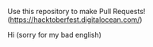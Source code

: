 Use this repository to make Pull Requests! (https://hacktoberfest.digitalocean.com/)

Hi (sorry for my bad english) 

